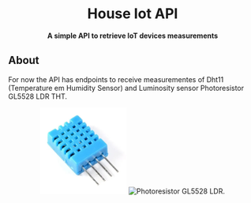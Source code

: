 <h1 align="center">House Iot API</h1>
<div align="center">
  <p>
    <strong>A simple API to retrieve IoT devices measurements</strong>
  </p>
</div>

## About

For now the API has endpoints to receive measurementes of Dht11 (Temperature em Humidity Sensor) and Luminosity sensor Photoresistor GL5528 LDR THT.

<p align="center">
 <img src="./images/dht11.png" width="175" alt="Dht11 Sensor." />
 <img src="./images/gl5528_ldr_tht.jpg.png" width="175" alt="Photoresistor GL5528 LDR." />
</p>

